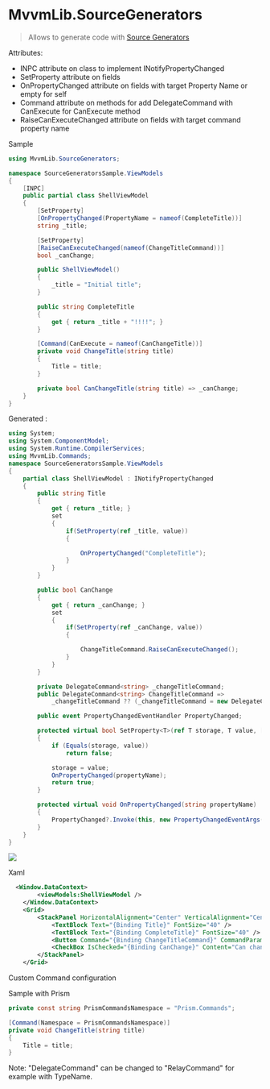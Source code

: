 # MvvmLib.SourceGenerators

> Allows to generate code with [Source Generators](https://learn.microsoft.com/en-us/dotnet/csharp/roslyn-sdk/source-generators-overview) 


Attributes:

* INPC attribute on class to implement INotifyPropertyChanged
* SetProperty attribute on fields
* OnPropertyChanged attribute on fields with target Property Name or empty for self
* Command attribute on methods for add DelegateCommand with CanExecute for CanExecute method
* RaiseCanExecuteChanged attribute on fields with target command property name

Sample

```cs
using MvvmLib.SourceGenerators;

namespace SourceGeneratorsSample.ViewModels
{
    [INPC]
    public partial class ShellViewModel
    {
        [SetProperty]
        [OnPropertyChanged(PropertyName = nameof(CompleteTitle))]
        string _title;

        [SetProperty]
        [RaiseCanExecuteChanged(nameof(ChangeTitleCommand))]
        bool _canChange;

        public ShellViewModel()
        {
            _title = "Initial title";
        }

        public string CompleteTitle
        {
            get { return _title + "!!!!"; }
        }

        [Command(CanExecute = nameof(CanChangeTitle))]
        private void ChangeTitle(string title)
        {
            Title = title;
        }

        private bool CanChangeTitle(string title) => _canChange;
    }
}
```

Generated :

```cs
using System;
using System.ComponentModel;
using System.Runtime.CompilerServices;
using MvvmLib.Commands;
namespace SourceGeneratorsSample.ViewModels
{
	partial class ShellViewModel : INotifyPropertyChanged
	{
		public string Title
		{
			get { return _title; }
			set
			{
				if(SetProperty(ref _title, value))
				{

					OnPropertyChanged("CompleteTitle");
				}
			}
		}

		public bool CanChange
		{
			get { return _canChange; }
			set
			{
				if(SetProperty(ref _canChange, value))
				{

					ChangeTitleCommand.RaiseCanExecuteChanged();
				}
			}
		}

		private DelegateCommand<string> _changeTitleCommand;
		public DelegateCommand<string> ChangeTitleCommand =>
			_changeTitleCommand ?? (_changeTitleCommand = new DelegateCommand<string>(ChangeTitle, CanChangeTitle));

        public event PropertyChangedEventHandler PropertyChanged;

        protected virtual bool SetProperty<T>(ref T storage, T value, [CallerMemberName] string propertyName = null)
        {
            if (Equals(storage, value))
                return false;

            storage = value;
            OnPropertyChanged(propertyName);
            return true;
        }

        protected virtual void OnPropertyChanged(string propertyName)
        {
            PropertyChanged?.Invoke(this, new PropertyChangedEventArgs(propertyName));
        }
    }
}
```

<p>
<img src="https://res.cloudinary.com/du6bjt9gj/image/upload/v1680900700/sourcegenerators_lw3blh.png">
</P>

Xaml 

```xml
  <Window.DataContext>
        <viewModels:ShellViewModel />
    </Window.DataContext>
    <Grid>
        <StackPanel HorizontalAlignment="Center" VerticalAlignment="Center">
            <TextBlock Text="{Binding Title}" FontSize="40" />
            <TextBlock Text="{Binding CompleteTitle}" FontSize="40" />
            <Button Command="{Binding ChangeTitleCommand}" CommandParameter="New title!">Change title</Button>
            <CheckBox IsChecked="{Binding CanChange}" Content="Can change title?"/>
        </StackPanel>
    </Grid>
```

Custom Command configuration

Sample with Prism

```cs
private const string PrismCommandsNamespace = "Prism.Commands";

[Command(Namespace = PrismCommandsNamespace)]
private void ChangeTitle(string title)
{
    Title = title;
}
```
Note: "DelegateCommand" can be changed to "RelayCommand" for example with TypeName.